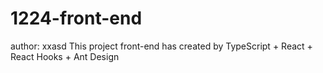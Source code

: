 # 1224-front-end

author: xxasd
This project front-end has created by TypeScript + React + React Hooks + Ant Design
